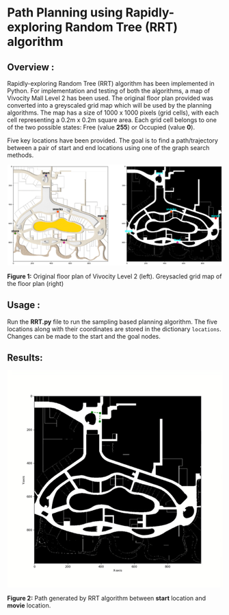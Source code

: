 # Path Planning using Rapidly-exploring Random Tree (RRT) algorithm

## Overview :

Rapidly-exploring Random Tree (RRT) algorithm has been implemented in Python. For implementation and testing of both the algorithms, a map of Vivocity Mall Level 2 has been used. The original floor plan provided was converted into a greyscaled grid map which will be used by the planning algorithms. The map has a size of 1000 x 1000 pixels (grid cells), with each cell representing a 0.2m x 0.2m square area. Each grid cell belongs to one of the two possible states: Free (value **255**) or Occupied (value **0**). 

Five key locations have been provided. The goal is to find a path/trajectory between a pair of start and end locations using one of the graph search methods.

![floor layout](outputs/vivocity.png)

**Figure 1:** Original floor plan of Vivocity Level 2 (left). Greysacled grid map of the floor plan (right)


## Usage :

Run the **RRT.py** file to run the sampling based planning algorithm. The five locations along with their coordinates are stored in the dictionary `locations`. Changes can be made to the start and the goal nodes.


## Results:


![RRT Demo](outputs/RRT_output.gif)

**Figure 2:** Path generated by RRT algorithm between **start** location and **movie** location.

